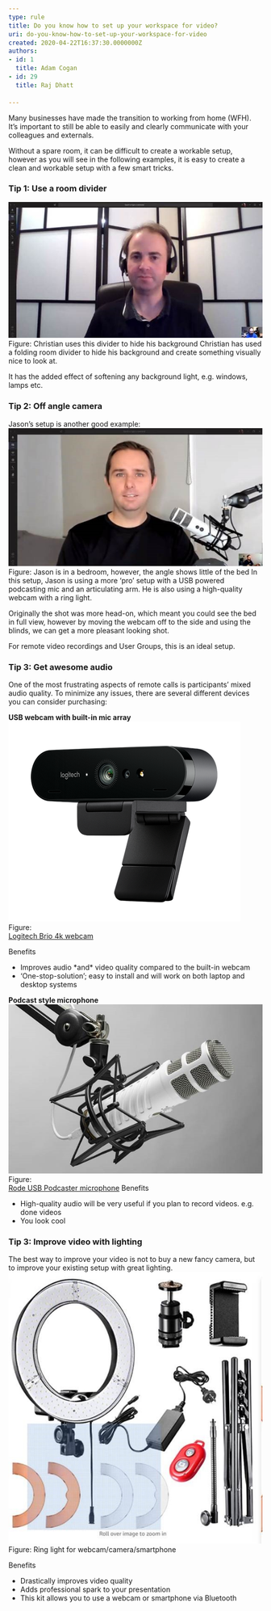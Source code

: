 ```yaml
---
type: rule
title: Do you know how to set up your workspace for video?
uri: do-you-know-how-to-set-up-your-workspace-for-video
created: 2020-04-22T16:37:30.0000000Z
authors:
- id: 1
  title: Adam Cogan
- id: 29
  title: Raj Dhatt

---
```


 
​Many businesses have made the transition to working from home (WFH). It’s important to still be able to easily and clearly communicate with your colleagues and externals. ​
 
​Without a spare room, it can be difficult to create a workable setup, however as you will see in the following examples, it is easy to create a clean and workable setup with a few smart tricks.​​

### Tip 1: Use a room divider​​

![room-divider.jpg](room-divider.jpg)Figure: Christian uses this divider to hide his background
Christian has used a folding room divider to hide his background and create something visually nice to look at.​​​

It has the added effect of softening any background light, e.g. windows, lamps etc.​

### Tip 2: Off angle camera​​


Jason’s setup is another good example:
![jason-angle-bed.jpg](jason-angle-bed.jpg)Figure: Jason is in a bedroom, however, the angle shows little of the bed
In this setup, Jason is using a more ‘pro’ setup with a USB powered podcasting mic and an articulating arm. He is also using a high-quality webcam with a ring light.​

Originally the shot was more head-on, which meant you could see the bed in full view, however by moving the webcam off to the side and using the blinds, we can get a more pleasant looking shot.​​

For remote video recordings and User Groups, this is an ideal setup.​​

### Tip 3: Get awesome audio​​


One of the most frustrating aspects of remote calls is participants’ mixed audio quality. To minimize any issues, there are several different devices you can consider purchasing:​​​​



**​USB webcam with built-in mic array**
![logitech-brio.png](logitech-brio.png)Figure: <br>      [Logitech Brio 4k webcam​](https://www.logitech.com/en-au/product/brio#specification-tabular)

Benefits

- Improves audio \*and\* video quality compared to the built-in webcam
- ‘One-stop-solution’; easy to install and will work on both laptop and desktop systems





**Podcast style microphone**
![rode-podcaster.jpg](rode-podcaster.jpg)Figure: <br>            [Rode USB Podcaster microphone](http://www.rode.com/microphones/podcaster)​
Benefits​

- High-quality audio will be very useful if you plan to record videos. e.g. done videos
- You look cool


### Tip 3: Improve video with lighting​​


The best way to improve your video is not to buy a new fancy camera, but to improve your existing setup with great lighting.
![ring-light.jpg](ring-light.jpg)Figure: Ring light for webcam/camera/smartphone​

Benefits​​

- Drastically improves video quality
- Adds professional spark to your presentation
- This kit allows you to use a webcam or smartphone via Bluetooth








